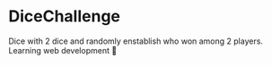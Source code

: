 # DiceChallenge
Dice with 2 dice and randomly enstablish who won among 2 players. Learning web development 💪
